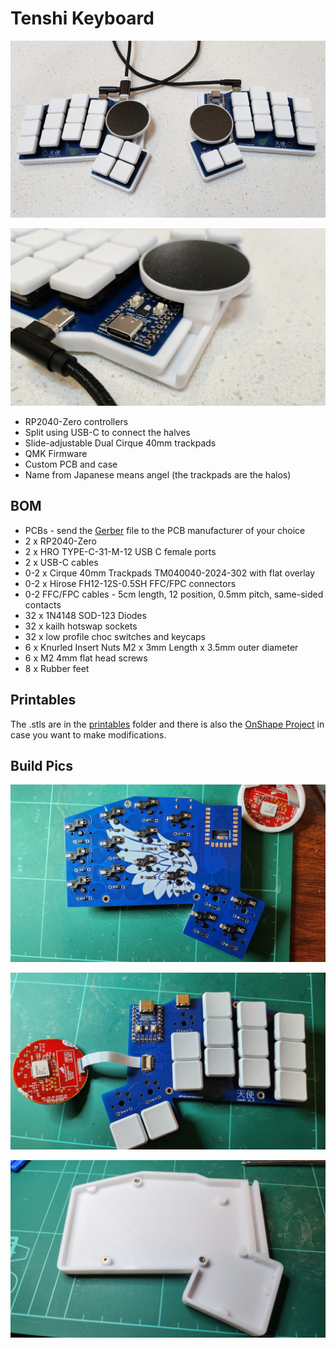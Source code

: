 # Tenshi Keyboard

![Tenshi](./images/tenshi.jpg)

![Track](./images/track.jpg)

- RP2040-Zero controllers
- Split using USB-C to connect the halves
- Slide-adjustable Dual Cirque 40mm trackpads
- QMK Firmware
- Custom PCB and case
- Name from Japanese means angel (the trackpads are the halos)

## BOM

- PCBs - send the [Gerber](kicad/gerber_to_order) file to the PCB manufacturer of your choice
- 2 x RP2040-Zero
- 2 x HRO TYPE-C-31-M-12 USB C female ports
- 2 x USB-C cables
- 0-2 x Cirque 40mm Trackpads TM040040-2024-302 with flat overlay
- 0-2 x Hirose FH12-12S-0.5SH FFC/FPC connectors
- 0-2 FFC/FPC cables - 5cm length, 12 position, 0.5mm pitch, same-sided contacts
- 32 x 1N4148 SOD-123 Diodes
- 32 x kailh hotswap sockets
- 32 x low profile choc switches and keycaps
- 6 x Knurled Insert Nuts M2 x 3mm Length x 3.5mm outer diameter
- 6 x M2 4mm flat head screws
- 8 x Rubber feet

## Printables

The .stls are in the [printables](./printables) folder and there is also the [OnShape Project](https://cad.onshape.com/documents/9fc41580bdc06f2de5a54d4e/w/2ac3b2b1ad9676183a17550a/e/836a95015accbfb788e70834) in case you want to make modifications.

## Build Pics

![Back](./images/build-back.jpg)

![Front](./images/build-front.jpg)

![Case](./images/build-case.jpg)
